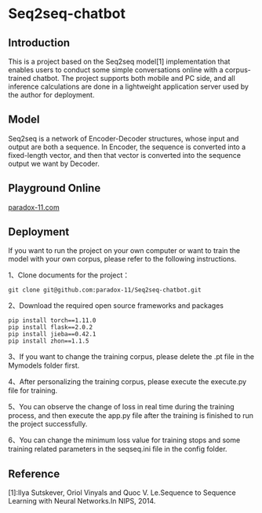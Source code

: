 <h1>Seq2seq-chatbot</h1>

<h2>Introduction</h2>
<p>This is a project based on the Seq2seq model[1] implementation that enables users to conduct some simple conversations online with a corpus-trained chatbot. The project supports both mobile and PC side, and all inference calculations are done in a lightweight application server used by the author for deployment.</p>

<h2>Model</h2>
<p>Seq2seq is a network of Encoder-Decoder structures, whose input and output are both a sequence. In Encoder, the sequence is converted into a fixed-length vector, and then that vector is converted into the sequence output we want by Decoder.</p>

<h2>Playground Online</h2>
<a target="_blank" href="https://paradox-11.com/">paradox-11.com</a>

<h2>Deployment</h2>
<p>If you want to run the project on your own computer or want to train the model with your own corpus, please refer to the following instructions.</p>
<p>1、Clone documents for the project：</p>

```
git clone git@github.com:paradox-11/Seq2seq-chatbot.git
```
<p>2、Download the required open source frameworks and packages</p>

```
pip install torch==1.11.0
pip install flask==2.0.2
pip install jieba==0.42.1
pip install zhon==1.1.5
```
<p>3、If you want to change the training corpus, please delete the .pt file in the Mymodels folder first.</p>
<p>4、After personalizing the training corpus, please execute the execute.py file for training.</p>
<p>5、You can observe the change of loss in real time during the training process, and then execute the app.py file after the training is finished to run the project successfully.</p>
<p>6、You can change the minimum loss value for training stops and some training related parameters in the seqseq.ini file in the config folder.</p>

<h2>Reference</h2>
<p>[1]:Ilya Sutskever, Oriol Vinyals and Quoc V. Le.Sequence to Sequence Learning with Neural Networks.In NIPS, 2014.</p>
